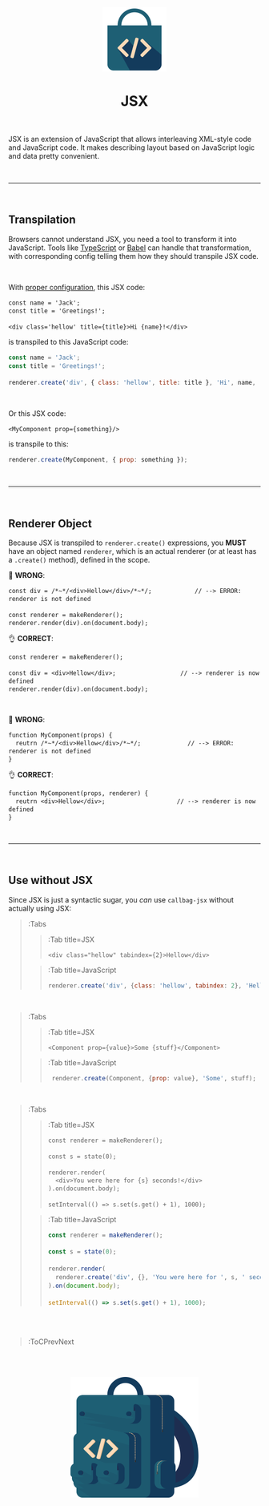 <div align="center">
  <img src="/docs/assets/callbag-jsx.svg" width="128px"/>
  <h1>JSX</h1>
</div>

<br>

JSX is an extension of JavaScript that allows interleaving XML-style code and JavaScript code.
It makes describing layout based on JavaScript logic and data pretty convenient.

<br>

---

<br>

## Transpilation

Browsers cannot understand JSX, you need a tool to transform it into JavaScript. Tools like
[TypeScript](https://www.typescriptlang.org/) or [Babel](https://babeljs.io/) can handle that
transformation, with corresponding config telling them how they should transpile JSX code.

<br>

With [proper configuration](/install#manual-installation), this JSX code:
```tsx
const name = 'Jack';
const title = 'Greetings!';

<div class='hellow' title={title}>Hi {name}!</div>
```
is transpiled to this JavaScript code:
```js
const name = 'Jack';
const title = 'Greetings!';

renderer.create('div', { class: 'hellow', title: title }, 'Hi', name, '!');
```
<br>

Or this JSX code:
```tsx
<MyComponent prop={something}/>
```
is transpile to this:
```js
renderer.create(MyComponent, { prop: something });
```

<br>

---

<br>

## Renderer Object

Because JSX is transpiled to `renderer.create()` expressions, you **MUST** have an object named
`renderer`, which is an actual renderer (or at least has a `.create()` method), defined in the scope.

🚫 **WRONG**:
```tsx
const div = /*~*/<div>Hellow</div>/*~*/;            // --> ERROR: renderer is not defined

const renderer = makeRenderer();
renderer.render(div).on(document.body);
```

👌 **CORRECT**:

```tsx
const renderer = makeRenderer();

const div = <div>Hellow</div>;                  // --> renderer is now defined
renderer.render(div).on(document.body);
```

<br>

🚫 **WRONG**:
```tsx
function MyComponent(props) {
  reutrn /*~*/<div>Hellow</div>/*~*/;             // --> ERROR: renderer is not defined
}
```

👌 **CORRECT**:
```tsx
function MyComponent(props, renderer) {
  reutrn <div>Hellow</div>;                    // --> renderer is now defined
}
```

<br>

---

<br>

## Use without JSX

Since JSX is just a syntactic sugar, you _can_ use `callbag-jsx` without actually using JSX:

> :Tabs
> > :Tab title=JSX
> > ```tsx
> > <div class="hellow" tabindex={2}>Hellow</div>
> > ```
>
> > :Tab title=JavaScript
> > ```js
> > renderer.create('div', {class: 'hellow', tabindex: 2}, 'Hellow');
> > ```

<br>

> :Tabs
> > :Tab title=JSX
> > ```tsx
> > <Component prop={value}>Some {stuff}</Component>
> > ```
>
> > :Tab title=JavaScript
> > ```js
> >  renderer.create(Component, {prop: value}, 'Some', stuff);
> > ```

<br>

> :Tabs
> > :Tab title=JSX
> > ```tsx
> > const renderer = makeRenderer();
> > 
> > const s = state(0);
> > 
> > renderer.render(
> >   <div>You were here for {s} seconds!</div>
> > ).on(document.body);
> > 
> > setInterval(() => s.set(s.get() + 1), 1000);
> > ```
>
> > :Tab title=JavaScript
> > ```js
> > const renderer = makeRenderer();
> > 
> > const s = state(0);
> > 
> > renderer.render(
> >   renderer.create('div', {}, 'You were here for ', s, ' seconds!')
> > ).on(document.body);
> > 
> > setInterval(() => s.set(s.get() + 1), 1000);
> > ```

<br><br>

> :ToCPrevNext

<br><br>

<div align="center">
  <img src="/docs/assets/callbag.svg" width="256px"/>
</div>